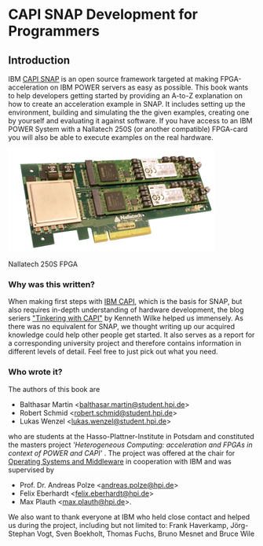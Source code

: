 # CAPI SNAP Development for Programmers

## Introduction

IBM [CAPI SNAP](https://github.com/open-power/snap) is an open source framework targeted at making FPGA-acceleration on IBM POWER servers as easy as possible. This book wants to help developers getting started by providing an A-to-Z explanation on how to create an acceleration example in SNAP. It includes setting up the environment, building and simulating the the given examples, creating one by yourself and evaluating it against software. If you have access to an IBM POWER System with a Nallatech 250S \(or another compatible\) FPGA-card you will also be able to execute examples on the real hardware.

<img src="/assets/nallatech250s.jpg" alt="Nallatech 250S FPGA" style="max-height: 15em;">
<p class="figure-caption">Nallatech 250S FPGA</p>

### Why was this written?

When making first steps with [IBM CAPI](https://developer.ibm.com/linuxonpower/capi/), which is the basis for SNAP, but also requires in-depth understanding of hardware development, the blog seriers ["Tinkering with CAPI"](http://suchprogramming.com/tinkering-with-capi/) by Kenneth Wilke helped us immensely. As there was no equivalent for SNAP, we thought writing up our acquired knowledge could help other people get started. It also serves as a report for a corresponding university project and therefore contains information in different levels of detail. Feel free to just pick out what you need.

### Who wrote it?

The authors of this book are

* Balthasar Martin &lt;balthasar.martin@student.hpi.de&gt;
* Robert Schmid &lt;robert.schmid@student.hpi.de&gt;
* Lukas Wenzel &lt;lukas.wenzel@student.hpi.de&gt;

who are students at the Hasso-Plattner-Institute in Potsdam and constituted the masters project _'Heterogeneous Computing: acceleration and FPGAs in context of POWER and CAPI'_ . The project was offered at the chair for [Operating Systems and Middleware](https://hpi.de/en/research/research-groups/operating-systems-and-middleware.html) in cooperation with IBM and was supervised by

* Prof. Dr. Andreas Polze &lt;andreas.polze@hpi.de&gt;
* Felix Eberhardt &lt;felix.eberhardt@hpi.de&gt;
* Max Plauth &lt;max.plauth@hpi.de&gt;.

We also want to thank everyone at IBM who held close contact and helped us during the project, including but not limited to: Frank Haverkamp, Jörg-Stephan Vogt, Sven Boekholt, Thomas Fuchs, Bruno Mesnet and Bruce Wile
